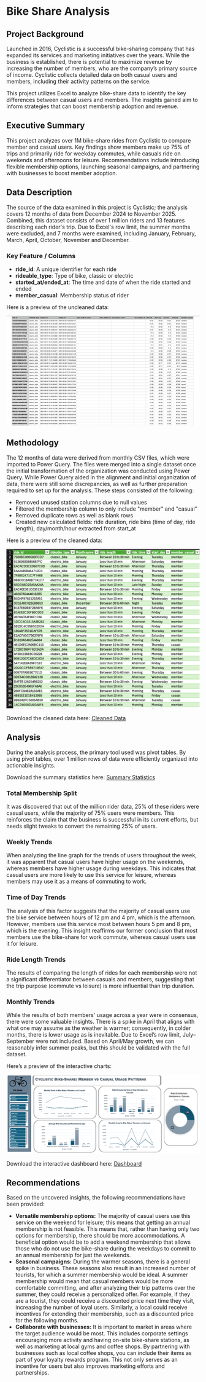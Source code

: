 # Bike Share Analysis 

## Project Background
Launched in 2016, Cyclistic is a successful bike-sharing company that has expanded its services and marketing initiatives over the years. While the business is established, there is potential to maximize revenue by increasing the number of members, who are the company’s primary source of income. Cyclistic collects detailed data on both casual users and members, including their activity patterns on the service.

This project utilizes Excel to analyze bike-share data to identify the key differences between casual users and members. The insights gained aim to inform strategies that can boost membership adoption and revenue. 

## Executive Summary 
This project analyzes over 1M bike-share rides from Cyclistic to compare member and casual users. Key findings show members make up 75% of trips and primarily ride for weekday commutes, while casuals ride on weekends and afternoons for leisure. Recommendations include introducing flexible membership options, launching seasonal campaigns, and partnering with businesses to boost member adoption.

## Data Description 

The source of the data examined in this project is Cyclistic; the analysis covers 12 months of data from December 2024 to November 2025. Combined, this dataset consists of over 1 million riders and 13 features describing each rider's trip. Due to Excel's row limit, the summer months were excluded, and 7 months were examined, including January, February, March, April, October, November and December. 

### Key Feature / Columns
- **ride_id**: A unique identifier for each ride
- **rideable_type**: Type of bike, classic or electric
- **started_at/ended_at**: The time and date of when the ride started and ended
- **member_casual**: Membership status of rider

Here is a preview of the uncleaned data:

![Uncleaned Data](images/uncleaned_data_snapshot.png)

## Methodology 

The 12 months of data were derived from monthly CSV files, which were imported to Power Query. The files were merged into a single dataset once the initial transformation of the organization was conducted using Power Query. While Power Query aided in the alignment and initial organization of data, there were still some discrepancies, as well as further preparation required to set up for the analysis. These steps consisted of the following:

- Removed unused station columns due to null values 
- Filtered the membership column to only include "member" and "casual" 
- Removed duplicate rows as well as blank rows
- Created new calculated fields: ride duration, ride bins (time of day, ride length), day/month/hour extracted from start_at

Here is a preview of the cleaned data:

![Cleaned Data](images/cleaned_data_snapshot.png)

Download the cleaned data here: [Cleaned Data](https://github.com/FatimaMalik2025/cyclistic-bike-analysis/blob/main/data/cyclistic_cleaned_data.xlsx)

## Analysis
During the analysis process, the primary tool used was pivot tables. By using pivot tables, over 1 million rows of data were efficiently organized into actionable insights. 

Download the summary statistics here: [Summary Statistics](https://github.com/FatimaMalik2025/cyclistic-bike-analysis/blob/main/data/cyclistic_analysis_.xlsx)

### Total Membership Split 
It was discovered that out of the million rider data, 25% of these riders were casual users, while the majority of 75% users were members. This reinforces the claim that the business is successful in its current efforts, but needs slight tweaks to convert the remaining 25% of users. 

### Weekly Trends 
When analyzing the line graph for the trends of users throughout the week, it was apparent that casual users have higher usage on the weekends, whereas members have higher usage during weekdays. This indicates that casual users are more likely to use this service for leisure, whereas members may use it as a means of commuting to work.

### Time of Day Trends
The analysis of this factor suggests that the majority of casual users use the bike service between hours of 12 pm and 4 pm, which is the afternoon. However, members use this service most between hours 5 pm and 8 pm, which is the evening. This insight reaffirms our former conclusion that most members use the bike-share for work commute, whereas casual users use it for leisure. 

### Ride Length Trends
The results of comparing the length of rides for each membership were not a significant differentiator between casuals and members, suggesting that the trip purpose (commute vs leisure) is more influential than trip duration. 
### Monthly Trends
While the results of both members' usage across a year were in consensus, there were some valuable insights. There is a spike in April that aligns with what one may assume as the weather is warmer; consequently, in colder months, there is lower usage as is inevitable. Due to Excel’s row limit, July–September were not included. Based on April/May growth, we can reasonably infer summer peaks, but this should be validated with the full dataset.

Here’s a preview of the interactive charts:

![Dashboard](images/dashboard_snapshot.png)

Download the interactive dashboard here: [Dashboard](https://github.com/FatimaMalik2025/cyclistic-bike-analysis/blob/main/data/cyclistic_dashboard.xlsx)
 
## Recommendations 
Based on the uncovered insights, the following recommendations have been provided:
- **Versatile membership options:** The majority of casual users use this service on the weekend for leisure; this means that getting an annual membership is not feasible. This means that, rather than having only two options for membership, there should be more accommodations. A beneficial option would be to add a weekend membership that allows those who do not use the bike-share during the weekdays to commit to an annual membership for just the weekends. 
- **Seasonal campaigns:** During the warmer seasons, there is a general spike in business. These seasons also result in an increased number of tourists, for which a summer membership would be ideal. A summer membership would mean that casual members would be more comfortable committing, and after analyzing their trip patterns over the summer, they could receive a personalized offer. For example, if they are a tourist, they could receive a discounted price next time they visit, increasing the number of loyal users. Similarly, a local could receive incentives for extending their membership, such as a discounted price for the following months. 
- **Collaborate with businesses:** It is important to market in areas where the target audience would be most. This includes corporate settings encouraging more activity and having on-site bike-share stations, as well as marketing at local gyms and coffee shops. By partnering with businesses such as local coffee shops, you can include their items as part of your loyalty rewards program. This not only serves as an incentive for users but also improves marketing efforts and partnerships.


